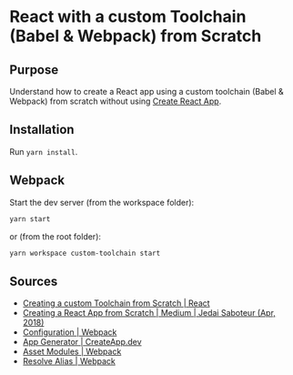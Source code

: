 # React with a custom Toolchain (Babel & Webpack) from Scratch

## Purpose

Understand how to create a React app using a custom toolchain (Babel & Webpack) from scratch without using [Create React App](https://github.com/facebook/create-react-app).

## Installation

Run `yarn install`.

## Webpack

Start the dev server (from the workspace folder):

```sh
yarn start
```

or (from the root folder):

```sh
yarn workspace custom-toolchain start
```

## Sources

- [Creating a custom Toolchain from Scratch | React](https://reactjs.org/docs/create-a-new-react-app.html#creating-a-toolchain-from-scratch)
- [Creating a React App from Scratch | Medium | Jedai Saboteur (Apr, 2018)](https://medium.com/@JedaiSaboteur/creating-a-react-app-from-scratch-f3c693b84658)
- [Configuration | Webpack](https://webpack.js.org/configuration/)
- [App Generator | CreateApp.dev](https://createapp.dev/webpack)
- [Asset Modules | Webpack](https://webpack.js.org/guides/asset-modules/)
- [Resolve Alias | Webpack](https://webpack.js.org/configuration/resolve/#resolvealias)
